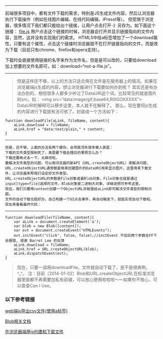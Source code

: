 ****
前端很多项目中，都有文件下载的需求，特别是JS生成文件内容，然后让浏览器执行下载操作（例如在线图片编辑、在线代码编辑、iPresst等）。
但受限于浏览器，很多情况下我们都只能给出个链接，让用户点击打开-》另存为。如下面这个链接：
<a href=”file.js”>file.js</a>
用户点击这个链接的时候，浏览器会打开并显示链接指向的文件内容，显然，这并没有实现我们的需求。
HTML5中给a标签增加了一个download属性，只要有这个属性，点击这个链接时浏览器就不在打开链接指向的文件，而是改为下载（目前只有chrome、firefox和opera支持）。

下载时会直接使用链接的名字来作为文件名，但是是可以改的，只要给download加上想要的文件名即可，如：download=“not-a-file.js”。
****


>但是这样还不够，以上的方法只适合用在文件是在服务器上的情况。如果在浏览器端js生成的内容，想让浏览器进行下载要如何办到呢？
 其实还是有办法办到的，相信很多人都多少听过了DataURI这个词，比较常见的就是图片的src，如：
 <img src=”data:image/gif;base64,R0lGOXXXXX">
 DataURI的解释可以移步这里，本人就不在解释了。
 那么，现在要将js生成的内容进行下载就有法可依了。封装成一个方法如下：
 
```  
function downloadFile(aLink, fileName, content){
    aLink.download = fileName;
    aLink.href = "data:text/plain," + content;
}
``` 
 
---
    但是，还不够，上面的办法有两个硬伤，会导致流失很多懒人美眉：
    下载的文件类型限制死了，美眉要下载处理后的果照怎么办？
    下载还要再点击一下，太麻烦啦。
    要解决文件类型的问题，可以用浏览器的新API（URL.createObjectURL）来解决问题，URL.createObjectURL通常都是用来创建图片的DataURI用来显示图片，这里用来下载文件，让浏览器来帮我们设定好文件类型。
    URL.createObjectURL的参数是File对象或者Blob对象，File对象也就是通过input[type=file]选择的文件，Blob对象是二进制大对象，详细说明可参考这里。
    现在，我们只要用content创建一个ObjectURL并赋值给aLink即可解决文件类型的限制问题。
    文件的自动下载也挺好办，自己构建一个UI点击事件，再自动触发下，就能实现自动下载啦。
    现在来看看最终代码：
---

```  
function downloadFile(fileName, content){
    var aLink = document.createElement('a');
    var blob = new Blob([content]);
    var evt = document.createEvent("HTMLEvents");
    evt.initEvent("click", false, false);//initEvent 不加后两个参数在FF下会报错, 感谢 Barret Lee 的反馈
    aLink.download = fileName;
    aLink.href = URL.createObjectURL(blob);
    aLink.dispatchEvent(evt);
}
```

>现在，只要一调用downloadFile，文件就自动下载了，是不是很爽咧，^_^。
 注：目前（2014-01-02）Blob和URL.createObjectURL在标准浏览器里面都不再需要加私有前缀，可以放心使用啦啦啦～～如果你不放心，可以查查Can I Use。
 
 
### 以下参考链接 
 
[web端js导出csv文件(使用a标签)](http://blog.csdn.net/oscar999/article/details/16342699) 

[Blob相关文档](https://developer.mozilla.org/en-US/docs/Web/API/Blob)

[在浏览器端用js创建和下载文件](http://www.alloyteam.com/2014/01/use-js-file-download/)

 